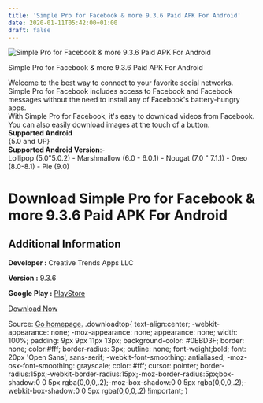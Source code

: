 ```yaml
---
title: 'Simple Pro for Facebook & more 9.3.6 Paid APK For Android'
date: 2020-01-11T05:42:00+01:00
draft: false
---
```


![Simple Pro for Facebook & more 9.3.6 Paid APK For Android](https://i1.wp.com/apkhome.net/wp-content/uploads/2020/01/Simple-Pro-for-Facebook-more-9.3.6-Paid.png "Simple Pro for Facebook & more 9.3.6 Paid APK For Android")

  

Simple Pro for Facebook & more 9.3.6 Paid APK For Android

Welcome to the best way to connect to your favorite social networks.  
Simple Pro for Facebook includes access to Facebook and Facebook messages without the need to install any of Facebook's battery-hungry apps.  
With Simple Pro for Facebook, it's easy to download videos from Facebook. You can also easily download images at the touch of a button.  
**Supported Android**  
{5.0 and UP}  
**Supported Android Version**:-  
Lollipop (5.0"5.0.2) - Marshmallow (6.0 - 6.0.1) - Nougat (7.0 " 7.1.1) - Oreo (8.0-8.1) - Pie (9.0)

Download Simple Pro for Facebook & more 9.3.6 Paid APK For Android
==================================================================

Additional Information
----------------------

**Developer :** Creative Trends Apps LLC

**Version :** 9.3.6

**Google Play :** [PlayStore](https://play.google.com/store/apps/details?id=com.creativetrends.simple.app.pro)

  

[Download Now](https://store4app.co/post/simple-pro-for-facebook-amp-more-9-3-6-paid-apk-for-android_1578664859)

  
Source: [Go homepage.](https://store4app.co/post/simple-pro-for-facebook-amp-more-9-3-6-paid-apk-for-android_1578664859) .downloadtop{ text-align:center; -webkit-appearance: none; -moz-appearance: none; appearance: none; width: 100%; padding: 9px 9px 11px 13px; background-color: #0EBD3F; border: none; color:#fff; border-radius: 3px; outline: none; font-weight;bold; font: 20px 'Open Sans', sans-serif; -webkit-font-smoothing: antialiased; -moz-osx-font-smoothing: grayscale; color: #fff; cursor: pointer; border-radius:15px;-webkit-border-radius:15px;-moz-border-radius:5px;box-shadow:0 0 5px rgba(0,0,0,.2);-moz-box-shadow:0 0 5px rgba(0,0,0,.2);-webkit-box-shadow:0 0 5px rgba(0,0,0,.2) !important; }